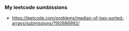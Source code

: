 ### My leetcode sumbissions

- https://leetcode.com/problems/median-of-two-sorted-arrays/submissions/1192686992/

